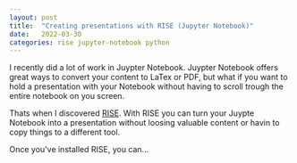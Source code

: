 ```yaml
---
layout: post
title:  "Creating presentations with RISE (Jupyter Notebook)"
date:   2022-03-30
categories: rise jupyter-notebook python
---
```


I recently did a lot of work in Juypter Notebook. Juypter Notebook offers great ways to convert your content to LaTex or PDF, but what if you want to hold a presentation with your Notebook without having to scroll trough the entire notebook on you screen.

Thats when I discovered [RISE](https://rise.readthedocs.io). With RISE you can turn your Juypte Notebook into a presentation without loosing valuable content or havin to copy things to a different tool.

Once you've installed RISE, you can...